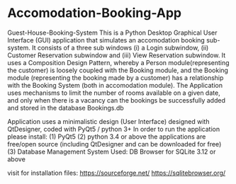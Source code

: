 # Accomodation-Booking-App
Guest-House-Booking-System
This is a Python Desktop Graphical User Interface (GUI) application that simulates an accomodation booking sub-system. It consists of a three sub windows (i) a Login subwindow, (ii) Customer Reservation subwindow and (iii) View Reservation subwindow.
It uses a Composition Design Pattern, whereby a Person module(representing the customer) is loosely coupled with the Booking module, and the Booking module (representing the booking made by a customer) has a relationship with the Booking System (both in accomodation module).
The Application uses mechanisms to limit the number of rooms available on a given date, and only when there is a vacancy can the bookings be successfully added and stored in the database Bookings.db

Application uses a minimalistic design (User Interface) designed with QtDesigner, coded with PyQt5 / python 3+
In order to run the application
please install:
(1) PyQt5
(2) python 3.4 or above
the applications are free/open source (including QtDesigner and can be downloaded for free)
(3) Database Management System Used: DB Browser for SQLite 3.12 or above 

visit for installation files:
https://sourceforge.net/
https://sqlitebrowser.org/
